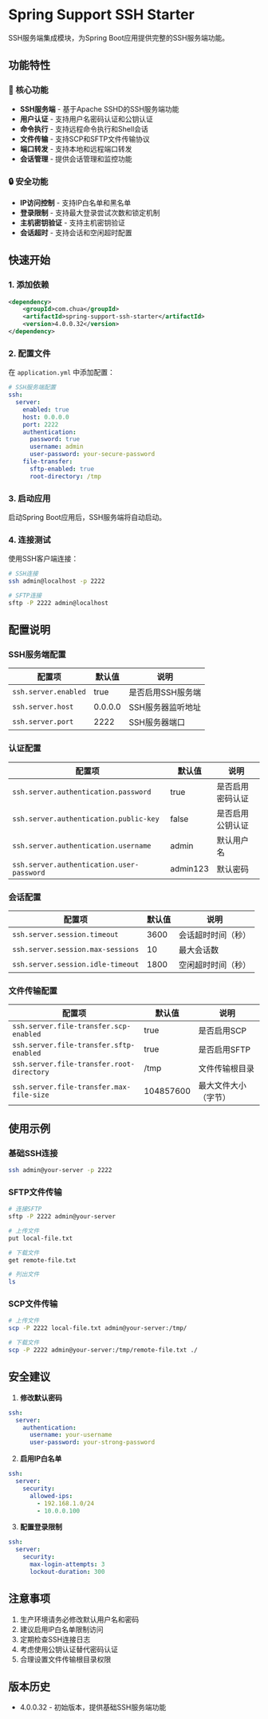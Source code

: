 # Spring Support SSH Starter

SSH服务端集成模块，为Spring Boot应用提供完整的SSH服务端功能。

## 功能特性

### 🚀 核心功能
- **SSH服务端** - 基于Apache SSHD的SSH服务端功能
- **用户认证** - 支持用户名密码认证和公钥认证
- **命令执行** - 支持远程命令执行和Shell会话
- **文件传输** - 支持SCP和SFTP文件传输协议
- **端口转发** - 支持本地和远程端口转发
- **会话管理** - 提供会话管理和监控功能

### 🔒 安全功能
- **IP访问控制** - 支持IP白名单和黑名单
- **登录限制** - 支持最大登录尝试次数和锁定机制
- **主机密钥验证** - 支持主机密钥验证
- **会话超时** - 支持会话和空闲超时配置

## 快速开始

### 1. 添加依赖

```xml
<dependency>
    <groupId>com.chua</groupId>
    <artifactId>spring-support-ssh-starter</artifactId>
    <version>4.0.0.32</version>
</dependency>
```

### 2. 配置文件

在 `application.yml` 中添加配置：

```yaml
# SSH服务端配置
ssh:
  server:
    enabled: true
    host: 0.0.0.0
    port: 2222
    authentication:
      password: true
      username: admin
      user-password: your-secure-password
    file-transfer:
      sftp-enabled: true
      root-directory: /tmp
```

### 3. 启动应用

启动Spring Boot应用后，SSH服务端将自动启动。

### 4. 连接测试

使用SSH客户端连接：

```bash
# SSH连接
ssh admin@localhost -p 2222

# SFTP连接
sftp -P 2222 admin@localhost
```

## 配置说明

### SSH服务端配置
| 配置项 | 默认值 | 说明 |
|--------|--------|------|
| `ssh.server.enabled` | true | 是否启用SSH服务端 |
| `ssh.server.host` | 0.0.0.0 | SSH服务器监听地址 |
| `ssh.server.port` | 2222 | SSH服务器端口 |

### 认证配置
| 配置项 | 默认值 | 说明 |
|--------|--------|------|
| `ssh.server.authentication.password` | true | 是否启用密码认证 |
| `ssh.server.authentication.public-key` | false | 是否启用公钥认证 |
| `ssh.server.authentication.username` | admin | 默认用户名 |
| `ssh.server.authentication.user-password` | admin123 | 默认密码 |

### 会话配置
| 配置项 | 默认值 | 说明 |
|--------|--------|------|
| `ssh.server.session.timeout` | 3600 | 会话超时时间（秒） |
| `ssh.server.session.max-sessions` | 10 | 最大会话数 |
| `ssh.server.session.idle-timeout` | 1800 | 空闲超时时间（秒） |

### 文件传输配置
| 配置项 | 默认值 | 说明 |
|--------|--------|------|
| `ssh.server.file-transfer.scp-enabled` | true | 是否启用SCP |
| `ssh.server.file-transfer.sftp-enabled` | true | 是否启用SFTP |
| `ssh.server.file-transfer.root-directory` | /tmp | 文件传输根目录 |
| `ssh.server.file-transfer.max-file-size` | 104857600 | 最大文件大小（字节） |

## 使用示例

### 基础SSH连接
```bash
ssh admin@your-server -p 2222
```

### SFTP文件传输
```bash
# 连接SFTP
sftp -P 2222 admin@your-server

# 上传文件
put local-file.txt

# 下载文件
get remote-file.txt

# 列出文件
ls
```

### SCP文件传输
```bash
# 上传文件
scp -P 2222 local-file.txt admin@your-server:/tmp/

# 下载文件
scp -P 2222 admin@your-server:/tmp/remote-file.txt ./
```

## 安全建议

1. **修改默认密码**
```yaml
ssh:
  server:
    authentication:
      username: your-username
      user-password: your-strong-password
```

2. **启用IP白名单**
```yaml
ssh:
  server:
    security:
      allowed-ips:
        - 192.168.1.0/24
        - 10.0.0.100
```

3. **配置登录限制**
```yaml
ssh:
  server:
    security:
      max-login-attempts: 3
      lockout-duration: 300
```

## 注意事项

1. 生产环境请务必修改默认用户名和密码
2. 建议启用IP白名单限制访问
3. 定期检查SSH连接日志
4. 考虑使用公钥认证替代密码认证
5. 合理设置文件传输根目录权限

## 版本历史

- 4.0.0.32 - 初始版本，提供基础SSH服务端功能
